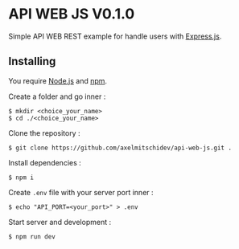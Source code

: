 # API WEB JS V0.1.0

Simple API WEB REST example for handle users with [Express.js](https://expressjs.com/).

## Installing

You require [Node.js](https://nodejs.org/en/) and [npm](https://www.npmjs.com/).

Create a folder and go inner :

```
$ mkdir <choice_your_name>
$ cd ./<choice_your_name>
```

Clone the repository :

```
$ git clone https://github.com/axelmitschidev/api-web-js.git .
```

Install dependencies :

```
$ npm i
```

Create `.env` file with your server port inner :

```
$ echo "API_PORT=<your_port>" > .env
```

Start server and development :

```
$ npm run dev
```
